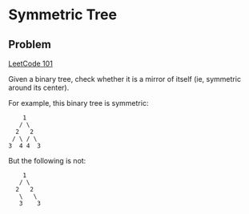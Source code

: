 Symmetric Tree
===

Problem
-------

[LeetCode 101](https://oj.leetcode.com/problems/symmetric-tree/)

Given a binary tree, check whether it is a mirror of itself (ie, symmetric around its center).

For example, this binary tree is symmetric:

        1
       / \
      2   2
     / \ / \
    3  4 4  3

But the following is not:

        1
       / \
      2   2
       \   \
       3    3

